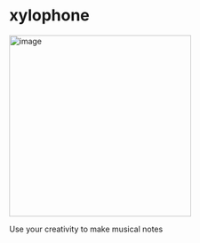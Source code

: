 # xylophone

<img width="327" alt="image" src="https://github.com/Shivanant/xylophone/assets/87909132/35a60b2a-6a6d-407e-b8a3-cbea8ead7699">

Use your creativity to make musical notes
